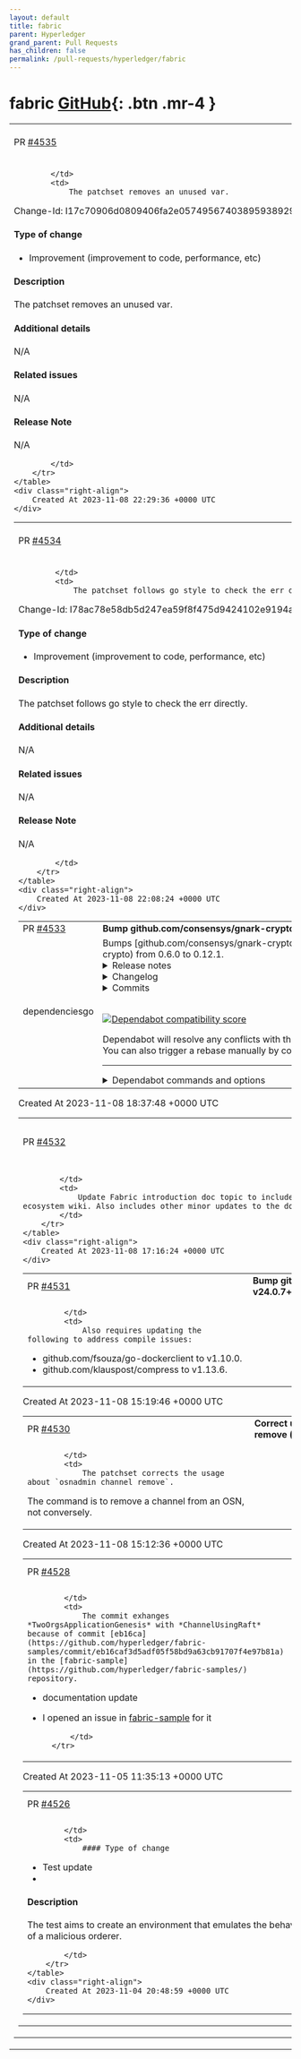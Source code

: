 ```yaml
---
layout: default
title: fabric
parent: Hyperledger
grand_parent: Pull Requests
has_children: false
permalink: /pull-requests/hyperledger/fabric
---
```


# fabric <span class="fs-3 right-align">[GitHub](https://github.com/hyperledger/fabric){: .btn .mr-4 }</span>


<div>
    <table>
        <tr>
            <td>
                PR <a href="https://github.com/hyperledger/fabric/pull/4535" class=".btn">#4535</a>
            </td>
            <td>
                <b>
                    Remove unused var
                </b>
            </td>
        </tr>
        <tr>
            <td>
                
            </td>
            <td>
                The patchset removes an unused var.

Change-Id: I17c70906d0809406fa2e05749567403895938929

#### Type of change

- Improvement (improvement to code, performance, etc)

#### Description

The patchset removes an unused var.

#### Additional details

N/A

#### Related issues

N/A

#### Release Note

N/A


            </td>
        </tr>
    </table>
    <div class="right-align">
        Created At 2023-11-08 22:29:36 +0000 UTC
    </div>
</div>

<div>
    <table>
        <tr>
            <td>
                PR <a href="https://github.com/hyperledger/fabric/pull/4534" class=".btn">#4534</a>
            </td>
            <td>
                <b>
                    Direct check error
                </b>
            </td>
        </tr>
        <tr>
            <td>
                
            </td>
            <td>
                The patchset follows go style to check the err directly.

Change-Id: I78ac78e58db5d247ea59f8f475d9424102e9194a

#### Type of change

- Improvement (improvement to code, performance, etc)

#### Description

The patchset follows go style to check the err directly.


#### Additional details

N/A

#### Related issues

N/A

#### Release Note

N/A

            </td>
        </tr>
    </table>
    <div class="right-align">
        Created At 2023-11-08 22:08:24 +0000 UTC
    </div>
</div>

<div>
    <table>
        <tr>
            <td>
                PR <a href="https://github.com/hyperledger/fabric/pull/4533" class=".btn">#4533</a>
            </td>
            <td>
                <b>
                    Bump github.com/consensys/gnark-crypto from 0.6.0 to 0.12.1
                </b>
            </td>
        </tr>
        <tr>
            <td>
                <span class="chip">dependencies</span><span class="chip">go</span>
            </td>
            <td>
                Bumps [github.com/consensys/gnark-crypto](https://github.com/consensys/gnark-crypto) from 0.6.0 to 0.12.1.
<details>
<summary>Release notes</summary>
<p><em>Sourced from <a href="https://github.com/consensys/gnark-crypto/releases">github.com/consensys/gnark-crypto's releases</a>.</em></p>
<blockquote>
<h2>v0.12.1</h2>
<h2>What's Changed</h2>
<ul>
<li>fix: GLV exponentiation in GT with large exponents by <a href="https://github.com/ThomasPiellard"><code>@​ThomasPiellard</code></a> in <a href="https://redirect.github.com/Consensys/gnark-crypto/pull/451">Consensys/gnark-crypto#451</a> <a href="https://github.com/Consensys/gnark-crypto/security/advisories/GHSA-pffg-92cg-xf5c">Security Advisory</a></li>
<li>feat: kzg extended transcript by <a href="https://github.com/ThomasPiellard"><code>@​ThomasPiellard</code></a> in <a href="https://redirect.github.com/Consensys/gnark-crypto/pull/452">Consensys/gnark-crypto#452</a></li>
<li>perf(fft): introduce cache efficient bit reverse shuffling by <a href="https://github.com/gbotrel"><code>@​gbotrel</code></a> in <a href="https://redirect.github.com/Consensys/gnark-crypto/pull/446">Consensys/gnark-crypto#446</a></li>
<li>perf: Improve performance of point equality checks by <a href="https://github.com/jsign"><code>@​jsign</code></a> in <a href="https://redirect.github.com/Consensys/gnark-crypto/pull/450">Consensys/gnark-crypto#450</a></li>
</ul>
<p><strong>Full Changelog</strong>: <a href="https://github.com/Consensys/gnark-crypto/compare/v0.12.0...v0.12.1">https://github.com/Consensys/gnark-crypto/compare/v0.12.0...v0.12.1</a></p>
<h2>v0.12.0</h2>
<h2>What's Changed</h2>
<ul>
<li>
<p>fix malleability sig by <a href="https://github.com/ThomasPiellard"><code>@​ThomasPiellard</code></a> in <a href="https://redirect.github.com/Consensys/gnark-crypto/pull/449">Consensys/gnark-crypto#449</a> <a href="https://nvd.nist.gov/vuln/detail/CVE-2023-44273">https://nvd.nist.gov/vuln/detail/CVE-2023-44273</a></p>
</li>
<li>
<p>perf: multiexp, avoid direct coordinate access to check for zero points by <a href="https://github.com/jsign"><code>@​jsign</code></a> in <a href="https://redirect.github.com/Consensys/gnark-crypto/pull/414">Consensys/gnark-crypto#414</a></p>
</li>
<li>
<p>perf: edwards, improve the performance of Add, MixedAdd and IsOnCurve by <a href="https://github.com/jsign"><code>@​jsign</code></a> in <a href="https://redirect.github.com/Consensys/gnark-crypto/pull/441">Consensys/gnark-crypto#441</a></p>
</li>
<li>
<p>perf: edwards, avoid inversions in Add in extended points by <a href="https://github.com/jsign"><code>@​jsign</code></a> in <a href="https://redirect.github.com/Consensys/gnark-crypto/pull/442">Consensys/gnark-crypto#442</a></p>
</li>
<li>
<p>ci: update ci workflows by <a href="https://github.com/gbotrel"><code>@​gbotrel</code></a> in <a href="https://redirect.github.com/Consensys/gnark-crypto/pull/447">Consensys/gnark-crypto#447</a></p>
</li>
</ul>
<p><strong>Full Changelog</strong>: <a href="https://github.com/Consensys/gnark-crypto/compare/v0.11.2...v0.12.0">https://github.com/Consensys/gnark-crypto/compare/v0.11.2...v0.12.0</a></p>
<h2>v0.11.2</h2>
<h2>What's Changed</h2>
<ul>
<li>Fix some typos by <a href="https://github.com/jtraglia"><code>@​jtraglia</code></a> in <a href="https://redirect.github.com/Consensys/gnark-crypto/pull/394">Consensys/gnark-crypto#394</a></li>
<li>Adding testing for deserialization of G1 and G2 points by <a href="https://github.com/asanso"><code>@​asanso</code></a> in <a href="https://redirect.github.com/Consensys/gnark-crypto/pull/393">Consensys/gnark-crypto#393</a></li>
<li>Fix some implicit memory aliasing in for loops by <a href="https://github.com/jtraglia"><code>@​jtraglia</code></a> in <a href="https://redirect.github.com/Consensys/gnark-crypto/pull/395">Consensys/gnark-crypto#395</a></li>
<li>Do not XOR with zero by <a href="https://github.com/jtraglia"><code>@​jtraglia</code></a> in <a href="https://redirect.github.com/Consensys/gnark-crypto/pull/398">Consensys/gnark-crypto#398</a></li>
<li>Disable check shadowing in govet linter by <a href="https://github.com/jtraglia"><code>@​jtraglia</code></a> in <a href="https://redirect.github.com/Consensys/gnark-crypto/pull/397">Consensys/gnark-crypto#397</a></li>
<li>Add a bunch of &quot;nosec G404&quot; comments in test code by <a href="https://github.com/jtraglia"><code>@​jtraglia</code></a> in <a href="https://redirect.github.com/Consensys/gnark-crypto/pull/399">Consensys/gnark-crypto#399</a></li>
<li>Enable misspell linter &amp; fix findings by <a href="https://github.com/jtraglia"><code>@​jtraglia</code></a> in <a href="https://redirect.github.com/Consensys/gnark-crypto/pull/401">Consensys/gnark-crypto#401</a></li>
<li>Fix <code>RSis.CopyWithFreshBuffer</code> by <a href="https://github.com/AlexandreBelling"><code>@​AlexandreBelling</code></a> in <a href="https://redirect.github.com/Consensys/gnark-crypto/pull/402">Consensys/gnark-crypto#402</a></li>
<li>feat: Marshal [][]fr.Element by <a href="https://github.com/Tabaie"><code>@​Tabaie</code></a> in <a href="https://redirect.github.com/Consensys/gnark-crypto/pull/400">Consensys/gnark-crypto#400</a></li>
<li>Run golangci-lint on generated files by <a href="https://github.com/jtraglia"><code>@​jtraglia</code></a> in <a href="https://redirect.github.com/Consensys/gnark-crypto/pull/396">Consensys/gnark-crypto#396</a></li>
<li>docs: ConsenSys -&gt; Consensys by <a href="https://github.com/Tabaie"><code>@​Tabaie</code></a> in <a href="https://redirect.github.com/Consensys/gnark-crypto/pull/406">Consensys/gnark-crypto#406</a></li>
<li>msm: semaphore to limit CPUs + better split strategy (up to 25% perf boost on 96cores) by <a href="https://github.com/gbotrel"><code>@​gbotrel</code></a> in <a href="https://redirect.github.com/Consensys/gnark-crypto/pull/403">Consensys/gnark-crypto#403</a></li>
<li>Feat/fold pedersen by <a href="https://github.com/Tabaie"><code>@​Tabaie</code></a> in <a href="https://redirect.github.com/Consensys/gnark-crypto/pull/407">Consensys/gnark-crypto#407</a></li>
<li>fix: do not read empty slices as nil by <a href="https://github.com/Tabaie"><code>@​Tabaie</code></a> in <a href="https://redirect.github.com/Consensys/gnark-crypto/pull/410">Consensys/gnark-crypto#410</a></li>
<li>fix: incorrect semaphore init could cause msm deadlock by <a href="https://github.com/gbotrel"><code>@​gbotrel</code></a> in <a href="https://redirect.github.com/Consensys/gnark-crypto/pull/411">Consensys/gnark-crypto#411</a></li>
<li>edwards: optimize point negation by <a href="https://github.com/jsign"><code>@​jsign</code></a> in <a href="https://redirect.github.com/Consensys/gnark-crypto/pull/413">Consensys/gnark-crypto#413</a></li>
<li>Feat/gkr custom gates by <a href="https://github.com/Tabaie"><code>@​Tabaie</code></a> in <a href="https://redirect.github.com/Consensys/gnark-crypto/pull/419">Consensys/gnark-crypto#419</a></li>
<li>perf: fast path for SIS with logTwoBound: 8, logTwoDegree: 6 by <a href="https://github.com/gbotrel"><code>@​gbotrel</code></a> in <a href="https://redirect.github.com/Consensys/gnark-crypto/pull/416">Consensys/gnark-crypto#416</a></li>
<li>feat: add WriteRawTo, UnsafeReadFrom to kzg.ProvingKey by <a href="https://github.com/gbotrel"><code>@​gbotrel</code></a> in <a href="https://redirect.github.com/Consensys/gnark-crypto/pull/422">Consensys/gnark-crypto#422</a></li>
<li>Fix/gkr eq bug by <a href="https://github.com/Tabaie"><code>@​Tabaie</code></a> in <a href="https://redirect.github.com/Consensys/gnark-crypto/pull/421">Consensys/gnark-crypto#421</a></li>
<li>feat: add AsyncReadFrom to fr.Vector and fft.Domain by <a href="https://github.com/gbotrel"><code>@​gbotrel</code></a> in <a href="https://redirect.github.com/Consensys/gnark-crypto/pull/424">Consensys/gnark-crypto#424</a></li>
<li>fix: ECDSA HashToInt bytes-bits mismatch by <a href="https://github.com/ivokub"><code>@​ivokub</code></a> in <a href="https://redirect.github.com/Consensys/gnark-crypto/pull/428">Consensys/gnark-crypto#428</a></li>
<li>Small optimization over the memory usage of MiMC by <a href="https://github.com/AlexandreBelling"><code>@​AlexandreBelling</code></a> in <a href="https://redirect.github.com/Consensys/gnark-crypto/pull/435">Consensys/gnark-crypto#435</a></li>
</ul>
<!-- raw HTML omitted -->
</blockquote>
<p>... (truncated)</p>
</details>
<details>
<summary>Changelog</summary>
<p><em>Sourced from <a href="https://github.com/Consensys/gnark-crypto/blob/master/CHANGELOG.md">github.com/consensys/gnark-crypto's changelog</a>.</em></p>
<blockquote>
<p><!-- raw HTML omitted --><!-- raw HTML omitted --></p>
<h2>[v0.11.1] - 2023-07-11</h2>
<h3>Fix</h3>
<ul>
<li>ECDSA HashToInt bytes-bits mismatch (<a href="https://redirect.github.com/ConsenSys/gnark-crypto/issues/428">#428</a>)</li>
</ul>
<p><!-- raw HTML omitted --><!-- raw HTML omitted --></p>
<h2>[v0.11.0] - 2023-05-02</h2>
<h3>Build</h3>
<ul>
<li>go generate</li>
<li>generify bn254 changes</li>
<li>generify bn254 kzg changes</li>
<li>generify marshal changes</li>
<li>generify bn254 kzg changes</li>
<li>bump go1.20</li>
<li>update ci github action dependencies</li>
</ul>
<h3>Chore</h3>
<ul>
<li>PR feedback</li>
</ul>
<h3>Docs</h3>
<ul>
<li>make comments more godoc friendly</li>
<li>remove comment</li>
<li>remove DO NOT EDIT from non-autogenerated files</li>
</ul>
<h3>Feat</h3>
<ul>
<li>fix v computation in ECDSA signature (<a href="https://redirect.github.com/ConsenSys/gnark-crypto/issues/385">#385</a>)</li>
<li>make <code>mapToCurve</code> public to allow for custom cofactor clearing (<a href="https://redirect.github.com/ConsenSys/gnark-crypto/issues/372">#372</a>)</li>
<li>add Double in affine coordinates</li>
<li>kzg.Vk.WriteRawTo</li>
<li>bn254 encoder to support uint64 slices</li>
<li><strong>pairing:</strong> return 1 after easy part if result is 1</li>
</ul>
<h3>Fix</h3>
<ul>
<li>handle all bitmask in point deserialization</li>
<li>littleEndian -&gt; bigEndian</li>
<li>import utils</li>
<li>don't ignore multiexp error</li>
<li>minor errors</li>
<li>generation mistake</li>
<li>bn254 incorporate evals into kzg batch challenge</li>
<li><strong>kzg:</strong> nb of digests in BatchVerifyMultiPoints should be nonzeo</li>
<li><strong>linter:</strong> ineffassign in Fpk marshal</li>
</ul>
<h3>Perf</h3>
<ul>
<li><strong>kzg:</strong> remove G2 scalar mul in single verification</li>
</ul>
<h3>Refactor</h3>
<ul>
<li>break pedersen key into proving (committing) and verifying</li>
</ul>
<!-- raw HTML omitted -->
</blockquote>
<p>... (truncated)</p>
</details>
<details>
<summary>Commits</summary>
<ul>
<li><a href="https://github.com/Consensys/gnark-crypto/commit/da0317fd013308db6ce847bc9c3d506a2a3ae0ff"><code>da0317f</code></a> clean: remove useless snippet in mulWindowed (<a href="https://redirect.github.com/consensys/gnark-crypto/issues/453">#453</a>)</li>
<li><a href="https://github.com/Consensys/gnark-crypto/commit/65cdb1d1c214e51454ae6dad4c466324f3ae510d"><code>65cdb1d</code></a> Feat/kzg extended transcript (<a href="https://redirect.github.com/consensys/gnark-crypto/issues/452">#452</a>)</li>
<li><a href="https://github.com/Consensys/gnark-crypto/commit/95e674b3d69279dd0446e34cd8960e2fc4ed8393"><code>95e674b</code></a> perf(fft): introduce cache efficient bit reverse shuffling (<a href="https://redirect.github.com/consensys/gnark-crypto/issues/446">#446</a>)</li>
<li><a href="https://github.com/Consensys/gnark-crypto/commit/ec6be1a037f7c496d595c541a8a8d31c47bcfa3d"><code>ec6be1a</code></a> Merge pull request <a href="https://redirect.github.com/consensys/gnark-crypto/issues/451">#451</a> from Consensys/fix/glv</li>
<li><a href="https://github.com/Consensys/gnark-crypto/commit/aef1eef48ab992db67631dcbec1c8dc259673e5b"><code>aef1eef</code></a> fix: add GT ExpGLV fix to BLS24 + BW6</li>
<li><a href="https://github.com/Consensys/gnark-crypto/commit/feaf161b4d1e53abf68b5679780ab497ef4818d4"><code>feaf161</code></a> fix: merge and fix tests for expGLV</li>
<li><a href="https://github.com/Consensys/gnark-crypto/commit/ced3076befee5c056f80ec5301438001ef5e9cdd"><code>ced3076</code></a> fix: use max(size(s1), size(s2)) for ExpGLV</li>
<li><a href="https://github.com/Consensys/gnark-crypto/commit/4096ad9913f1bfc9c67cdddade36ba981ade72ac"><code>4096ad9</code></a> feat: discared useless files</li>
<li><a href="https://github.com/Consensys/gnark-crypto/commit/ace5318b726c7185249bc9c92e1cadae701c1654"><code>ace5318</code></a> Merge pull request <a href="https://redirect.github.com/consensys/gnark-crypto/issues/450">#450</a> from jsign/jsign-eq-improv</li>
<li><a href="https://github.com/Consensys/gnark-crypto/commit/dc4e2d4f7799c4c36e213d1278fd3b77c07eb4da"><code>dc4e2d4</code></a> feat: added test for [-s]G=-[s]G</li>
<li>Additional commits viewable in <a href="https://github.com/consensys/gnark-crypto/compare/v0.6.0...v0.12.1">compare view</a></li>
</ul>
</details>
<br />


[![Dependabot compatibility score](https://dependabot-badges.githubapp.com/badges/compatibility_score?dependency-name=github.com/consensys/gnark-crypto&package-manager=go_modules&previous-version=0.6.0&new-version=0.12.1)](https://docs.github.com/en/github/managing-security-vulnerabilities/about-dependabot-security-updates#about-compatibility-scores)

Dependabot will resolve any conflicts with this PR as long as you don't alter it yourself. You can also trigger a rebase manually by commenting `@dependabot rebase`.

[//]: # (dependabot-automerge-start)
[//]: # (dependabot-automerge-end)

---

<details>
<summary>Dependabot commands and options</summary>
<br />

You can trigger Dependabot actions by commenting on this PR:
- `@dependabot rebase` will rebase this PR
- `@dependabot recreate` will recreate this PR, overwriting any edits that have been made to it
- `@dependabot merge` will merge this PR after your CI passes on it
- `@dependabot squash and merge` will squash and merge this PR after your CI passes on it
- `@dependabot cancel merge` will cancel a previously requested merge and block automerging
- `@dependabot reopen` will reopen this PR if it is closed
- `@dependabot close` will close this PR and stop Dependabot recreating it. You can achieve the same result by closing it manually
- `@dependabot show <dependency name> ignore conditions` will show all of the ignore conditions of the specified dependency
- `@dependabot ignore this major version` will close this PR and stop Dependabot creating any more for this major version (unless you reopen the PR or upgrade to it yourself)
- `@dependabot ignore this minor version` will close this PR and stop Dependabot creating any more for this minor version (unless you reopen the PR or upgrade to it yourself)
- `@dependabot ignore this dependency` will close this PR and stop Dependabot creating any more for this dependency (unless you reopen the PR or upgrade to it yourself)
You can disable automated security fix PRs for this repo from the [Security Alerts page](https://github.com/hyperledger/fabric/network/alerts).

</details>
            </td>
        </tr>
    </table>
    <div class="right-align">
        Created At 2023-11-08 18:37:48 +0000 UTC
    </div>
</div>

<div>
    <table>
        <tr>
            <td>
                PR <a href="https://github.com/hyperledger/fabric/pull/4532" class=".btn">#4532</a>
            </td>
            <td>
                <b>
                    Add doc link for Fabric ecosystem
                </b>
            </td>
        </tr>
        <tr>
            <td>
                
            </td>
            <td>
                Update Fabric introduction doc topic to include a link to the Fabric ecosystem wiki. Also includes other minor updates to the doc topic.
            </td>
        </tr>
    </table>
    <div class="right-align">
        Created At 2023-11-08 17:16:24 +0000 UTC
    </div>
</div>

<div>
    <table>
        <tr>
            <td>
                PR <a href="https://github.com/hyperledger/fabric/pull/4531" class=".btn">#4531</a>
            </td>
            <td>
                <b>
                    Bump github.com/docker/docker to v24.0.7+incompatible
                </b>
            </td>
        </tr>
        <tr>
            <td>
                
            </td>
            <td>
                Also requires updating the following to address compile issues:
- github.com/fsouza/go-dockerclient to v1.10.0.
- github.com/klauspost/compress to v1.13.6.
            </td>
        </tr>
    </table>
    <div class="right-align">
        Created At 2023-11-08 15:19:46 +0000 UTC
    </div>
</div>

<div>
    <table>
        <tr>
            <td>
                PR <a href="https://github.com/hyperledger/fabric/pull/4530" class=".btn">#4530</a>
            </td>
            <td>
                <b>
                    Correct usage of osnadmin channel remove (release-2.5)
                </b>
            </td>
        </tr>
        <tr>
            <td>
                
            </td>
            <td>
                The patchset corrects the usage about `osnadmin channel remove`.

The command is to remove a channel from an OSN, not conversely.
            </td>
        </tr>
    </table>
    <div class="right-align">
        Created At 2023-11-08 15:12:36 +0000 UTC
    </div>
</div>

<div>
    <table>
        <tr>
            <td>
                PR <a href="https://github.com/hyperledger/fabric/pull/4528" class=".btn">#4528</a>
            </td>
            <td>
                <b>
                    DOC / Update create_channel_test_net.md
                </b>
            </td>
        </tr>
        <tr>
            <td>
                
            </td>
            <td>
                The commit exhanges *TwoOrgsApplicationGenesis* with *ChannelUsingRaft* because of commit [eb16ca](https://github.com/hyperledger/fabric-samples/commit/eb16caf3d5adf05f58bd9a63cb91707f4e97b81a) in the [fabric-sample](https://github.com/hyperledger/fabric-samples/) repository. 

- documentation update
- I opened an issue in [fabric-sample](https://github.com/hyperledger/fabric-samples/issues/1131) for it

            </td>
        </tr>
    </table>
    <div class="right-align">
        Created At 2023-11-05 11:35:13 +0000 UTC
    </div>
</div>

<div>
    <table>
        <tr>
            <td>
                PR <a href="https://github.com/hyperledger/fabric/pull/4526" class=".btn">#4526</a>
            </td>
            <td>
                <b>
                    Byzantine bft deliverer test
                </b>
            </td>
        </tr>
        <tr>
            <td>
                
            </td>
            <td>
                #### Type of change

- Test update
- 
#### Description

The test aims to create an environment that emulates the behavior of a malicious orderer.

            </td>
        </tr>
    </table>
    <div class="right-align">
        Created At 2023-11-04 20:48:59 +0000 UTC
    </div>
</div>


